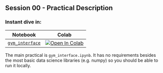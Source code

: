 ## Session 00 - Practical Description

### Instant dive in:

| Notebook                                 | Colab                                                                                                                                                                                             |
| ---------------------------------------- | ------------------------------------------------------------------------------------------------------------------------------------------------------------------------------------------------- |
| [`gym_interface`](./gym_interface.ipynb) | [![Open In Colab](https://colab.research.google.com/assets/colab-badge.svg)](https://colab.research.google.com/github/ldmirl/llp131-practicals/blob/master/session00_primers/gym_interface.ipynb) |

The main practical is `gym_interface.ipynb`. It has no requirements besides the most basic data science libraries (e.g. numpy) so you should be able to run it locally.
